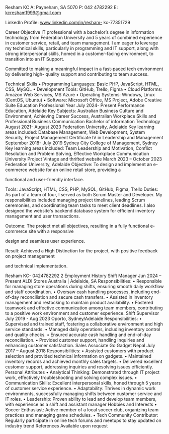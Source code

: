 Resham KC 
A: Payneham, SA 5070
P: 042 4782292
E: kcresham1999@gmail.com

LinkedIn Profile: www.linkedin.com/in/resham-
kc-77351729

Career Objective
IT professional with a bachelor’s degree in information technology from Federation University and 5
years of combined experience in customer service, retail, and team management. I am eager to
leverage my technical skills, particularly in programming and IT support, along with strong
interpersonal skills, homed in a customer-facing environment, to transition into an IT Support.

Committed to making a meaningful impact in a fast-paced tech environment by delivering high-
quality support and contributing to team success.

Technical Skills
• Programming Languages: Basic PHP, JavaScript, HTML, CSS, MySQL
• Development Tools: GitHub, Trello, Figma
• Cloud Platforms: Amazon Web Services, MS Azure
• Operating Systems: Windows, Linux (CentOS, Ubuntu)
• Software: Microsoft Office, MS Project, Adobe Creative Suite
Education
Professional Year July 2024- Present
Performance Education, Adelaide
Key Subjects: Australian Business Culture and Environment, Achieving Career
Success, Australian Workplace Skills and Professional Business Communication
Bachelor of information Technology August 2021- August 2023
Federation University, Adelaide
Key learning areas included: Database Management, Web Development,
System Security, Project Management
Certificate IV in Leadership and Management September 2018- July 2019
Sydney City College of Management, Sydney
Key learning areas included: Team Leadership and Motivation,
Conflict Resolution and Problem Solving, Effective Workplace Communication
University Project
Vintage and thrifted website March 2023 – October 2023
Federation University, Adelaide
Objective: To design and implement an e-commerce website for an online retail store, providing a

functional and user-friendly interface.

Tools: JavaScript, HTML, CSS, PHP, MySQL, GitHub, Figma, Trello
Duties: As part of a team of four, I served as both Scrum Master and Developer. My responsibilities
included managing project timelines, leading Scrum ceremonies, and coordinating team tasks
to meet client deadlines. I also designed the website's backend database system for efficient
inventory management and user transactions.

Outcome: The project met all objectives, resulting in a fully functional e-commerce site with a responsive

design and seamless user experience.

Result: Achieved a High Distinction for the project, with positive feedback on project management

and technical implementation.

Resham KC- 0424782292 2
Employment History
Shift Manager Jun 2024 – Present
ALDI Stores Australia | Adelaide, SA
Responsibilities:
• Responsible for managing store operations during shifts, ensuring smooth daily workflow and staff
coordination.
• Oversaw cash handling processes, including end-of-day reconciliation and secure cash transfers.
• Assisted in inventory management and restocking to maintain product availability.
• Fostered teamwork and effective communication among team members, contributing to a positive
work environment and customer experience.
Shift Supervisor July 2019 - Aug 2023
Oporto, Sydney/Adelaide
Responsibilities:
• Supervised and trained staff, fostering a collaborative environment and high service standards.
• Managed daily operations, including inventory control and quality checks.
• Ensured accurate cash handling and end-of-day reconciliation.
• Provided customer support, handling inquiries and enhancing customer satisfaction.
Sales Associate
Go Gadget Nepal July 2017 – August 2018
Responsibilities:
• Assisted customers with product selection and provided technical information on gadgets.
• Maintained inventory records and achieved monthly sales targets.
• Delivered excellent customer support, addressing inquiries and resolving issues efficiently.
Personal Attributes
• Analytical Thinking: Demonstrated through IT project work, effectively troubleshooting and solving
complex issues.
• Communication Skills: Excellent interpersonal skills, honed through 5 years of customer service
experience.
• Adaptability: Thrives in dynamic work environments, successfully managing shifts between
customer service and IT roles.
• Leadership: Proven ability to lead and develop team members, with experience as a shift and
assistant manager
Hobbies and Interests
• Soccer Enthusiast: Active member of a local soccer club, organizing team practices and managing
game schedules.
• Tech Community Contributor: Regularly participate in online tech forums and meetups to stay
updated on industry trend
References
Available upon request
